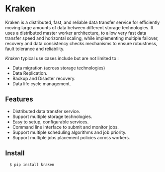 
Kraken
==================================


Kraken is a distributed, fast, and reliable data transfer service for efficiently moving large amounts of data between different storage technologies. It uses a distributed master worker architecture, to allow very fast data transfer speed and horizontal scaling, while implementing multiple failover, recovery and data consistency checks mechanisms to ensure robustness, fault tolerance and reliability.


*Kraken* typical use cases include but are not limited to :
- Data migration (across storage technologies)
- Data Replication.
- Backup and Disaster recovery.
- Data life cycle management.


Features
--------

* Distributed data transfer service.
* Support multiple storage technologies.
* Easy to setup, configurable services.
* Command line interface to submit and monitor jobs.
* Support multiple scheduling algorithms and job priority.
* Support multiple jobs placement policies across workers.

Install
---------------

```bash
  $ pip install kraken
```